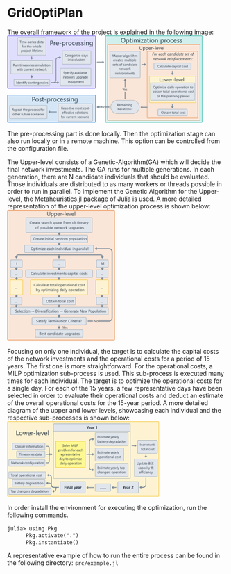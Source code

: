 # GridOptiPlan

The overall framework of the project is explained in the following image:  
<img src="framework.png" alt="Framework" width="450"/>

The pre-processing part is done locally. Then the optimization stage can also run locally or in a remote machine. This option can be controlled from the configuration file.

The Upper-level consists of a Genetic-Algorithm(GA) which will decide the final network investments. The GA runs for multiple generations. In each generation, there are N candidate individuals that should be evaluated. Those individuals are distributed to as many workers or threads possible in order to run in parallel. To implement the Genetic Algorithm for the Upper-level, the Metaheuristics.jl package of Julia is used. A more detailed representation of the upper-level optimization process is shown below:  
<img src="upper_level.png" alt="Upper Level Optimization" height="300"/>

Focusing on only one individual, the target is to calculate the capital costs of the network investments and the operational costs for a period of 15 years. The first one is more straightforward. For the operational costs, a MILP optimization sub-process is used. This sub-process is executed many times for each individual. The target is to optimize the operational costs for a single day. For each of the 15 years, a few representative days have been selected in order to evaluate their operational costs and deduct an estimate of the overall operational costs for the 15-year period. A more detailed diagram of the upper and lower levels, showcasing each individual and the respective sub-processes is shown below:  
<img src="lower_level.png" alt="Lower Level" width="350"/>

In order install the environment for executing the optimization, run the following commands.  
```
julia> using Pkg  
      Pkg.activate(".")  
      Pkg.instantiate()
```

A representative example of how to run the entire process can be found in the following directory:
`src/example.jl`